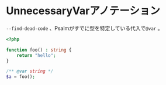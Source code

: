 # UnnecessaryVarアノテーション

`--find-dead-code` 、Psalmがすでに型を特定している代入で`@var` 。

```php
<?php

function foo() : string {
    return "hello";
}

/** @var string */
$a = foo();
```
